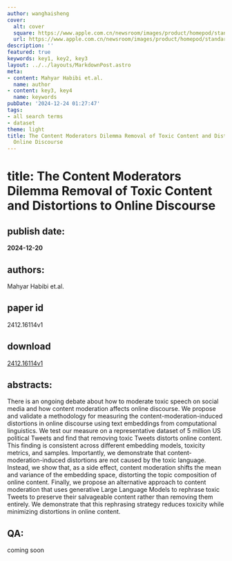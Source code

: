 ```yaml
---
author: wanghaisheng
cover:
  alt: cover
  square: https://www.apple.com.cn/newsroom/images/product/homepod/standard/Apple-HomePod-hero-230118_big.jpg.large_2x.jpg
  url: https://www.apple.com.cn/newsroom/images/product/homepod/standard/Apple-HomePod-hero-230118_big.jpg.large_2x.jpg
description: ''
featured: true
keywords: key1, key2, key3
layout: ../../layouts/MarkdownPost.astro
meta:
- content: Mahyar Habibi et.al.
  name: author
- content: key3, key4
  name: keywords
pubDate: '2024-12-24 01:27:47'
tags:
- all search terms
- dataset
theme: light
title: The Content Moderators Dilemma Removal of Toxic Content and Distortions to
  Online Discourse
---
```


# title: The Content Moderators Dilemma Removal of Toxic Content and Distortions to Online Discourse 
## publish date: 
**2024-12-20** 
## authors: 
  Mahyar Habibi et.al. 
## paper id
2412.16114v1
## download
[2412.16114v1](http://arxiv.org/abs/2412.16114v1)
## abstracts:
There is an ongoing debate about how to moderate toxic speech on social media and how content moderation affects online discourse. We propose and validate a methodology for measuring the content-moderation-induced distortions in online discourse using text embeddings from computational linguistics. We test our measure on a representative dataset of 5 million US political Tweets and find that removing toxic Tweets distorts online content. This finding is consistent across different embedding models, toxicity metrics, and samples. Importantly, we demonstrate that content-moderation-induced distortions are not caused by the toxic language. Instead, we show that, as a side effect, content moderation shifts the mean and variance of the embedding space, distorting the topic composition of online content. Finally, we propose an alternative approach to content moderation that uses generative Large Language Models to rephrase toxic Tweets to preserve their salvageable content rather than removing them entirely. We demonstrate that this rephrasing strategy reduces toxicity while minimizing distortions in online content.
## QA:
coming soon
